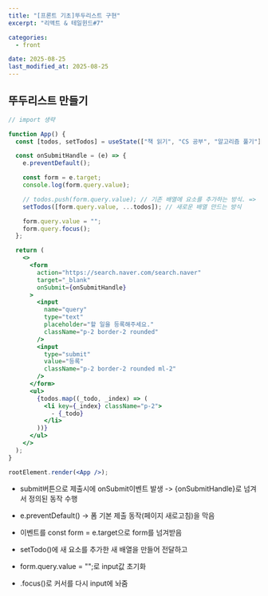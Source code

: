 ```yaml
---
title: "[프론트 기초]뚜두리스트 구현"
excerpt: "리액트 & 테일윈드#7"

categories:
  - front

date: 2025-08-25
last_modified_at: 2025-08-25
---
```


## 뚜두리스트 만들기

```jsx
// import 생략

function App() {
  const [todos, setTodos] = useState(["책 읽기", "CS 공부", "알고리즘 풀기"]);

  const onSubmitHandle = (e) => {
    e.preventDefault();

    const form = e.target;
    console.log(form.query.value);

    // todos.push(form.query.value); // 기존 배열에 요소를 추가하는 방식. => 리액트가 변경 감지 못함
    setTodos([form.query.value, ...todos]); // 새로운 배열 만드는 방식

    form.query.value = "";
    form.query.focus();
  };

  return (
    <>
      <form
        action="https://search.naver.com/search.naver"
        target="_blank"
        onSubmit={onSubmitHandle}
      >
        <input
          name="query"
          type="text"
          placeholder="할 일을 등록해주세요."
          className="p-2 border-2 rounded"
        />
        <input
          type="submit"
          value="등록"
          className="p-2 border-2 rounded ml-2"
        />
      </form>
      <ul>
        {todos.map((_todo, _index) => (
          <li key={_index} className="p-2">
            - {_todo}
          </li>
        ))}
      </ul>
    </>
  );
}

rootElement.render(<App />);
```

- submit버튼으로 제출시에 onSubmit이벤트 발생 -> {onSubmitHandle}로 넘겨서 정의된 동작 수행

- e.preventDefault() -> 폼 기본 제출 동작(페이지 새로고침)을 막음
- 이벤트를 const form = e.target으로 form를 넘겨받음
- setTodo()에 새 요소를 추가한 새 배열을 만들어 전달하고
- form.query.value = "";로 input값 초기화
- .focus()로 커서를 다시 input에 놔줌
